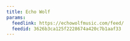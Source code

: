 ```yaml
---
title: Echo Wolf
params:
  feedlink: https://echowolfmusic.com/feed/
  feedid: 3626b3ca125f2228674a420c7b1aaf33
---
```

